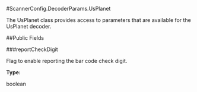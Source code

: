 #ScannerConfig.DecoderParams.UsPlanet

The UsPlanet class provides access to parameters that are available
 for the UsPlanet decoder.



##Public Fields

###reportCheckDigit

Flag to enable reporting the bar code check digit.

**Type:**

boolean

